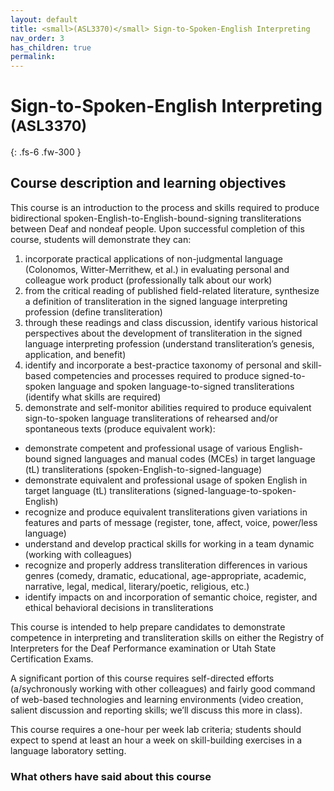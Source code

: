 ```yaml
---
layout: default
title: <small>(ASL3370)</small> Sign-to-Spoken-English Interpreting
nav_order: 3
has_children: true
permalink:
---
```


# Sign-to-Spoken-English Interpreting <small>(ASL3370)</small>

{: .fs-6 .fw-300 }

## Course description and learning objectives

This course is an introduction to the process and skills required to produce bidirectional spoken-English-to-English-bound-signing transliterations between Deaf and nondeaf people. Upon successful completion of this course, students will demonstrate they can:

1. incorporate practical applications of non-judgmental language (Colonomos, Witter-Merrithew, et al.) in evaluating personal and colleague work product (professionally talk about our work)
2. from the critical reading of published field-related literature, synthesize a definition of transliteration in the signed language interpreting profession (define transliteration)
3. through these readings and class discussion, identify various historical perspectives about the development of transliteration in the signed language interpreting profession (understand transliteration’s genesis, application, and benefit)
4. identify and incorporate a best-practice taxonomy of personal and skill-based competencies and processes required to produce signed-to-spoken language and spoken language-to-signed transliterations (identify what skills are required)
5. demonstrate and self-monitor abilities required to produce equivalent sign-to-spoken language transliterations of rehearsed and/or spontaneous texts (produce equivalent work):
* demonstrate competent and professional usage of various English-bound signed languages and manual codes (MCEs) in target language (tL) transliterations (spoken-English-to-signed-language)
* demonstrate equivalent and professional usage of spoken English in target language (tL) transliterations (signed-language-to-spoken-English)
* recognize and produce equivalent transliterations given variations in features and parts of message (register, tone, affect, voice, power/less language)
* understand and develop practical skills for working in a team dynamic (working with colleagues)
* recognize and properly address transliteration differences in various genres (comedy, dramatic, educational, age-appropriate, academic, narrative, legal, medical, literary/poetic, religious, etc.)
* identify impacts on and incorporation of semantic choice, register, and ethical behavioral decisions in transliterations

This course is intended to help prepare candidates to demonstrate competence in interpreting and transliteration skills on either the Registry of Interpreters for the Deaf Performance examination or Utah State Certification Exams.

A significant portion of this course requires self-directed efforts (a/sychronously working with other colleagues) and fairly good command of web-based technologies and learning environments (video creation, salient discussion and reporting skills; we’ll discuss this more in class).

This course requires a one-hour per week lab criteria; students should expect to spend at least an hour a week on skill-building exercises in a language laboratory setting.

### What others have said about this course
